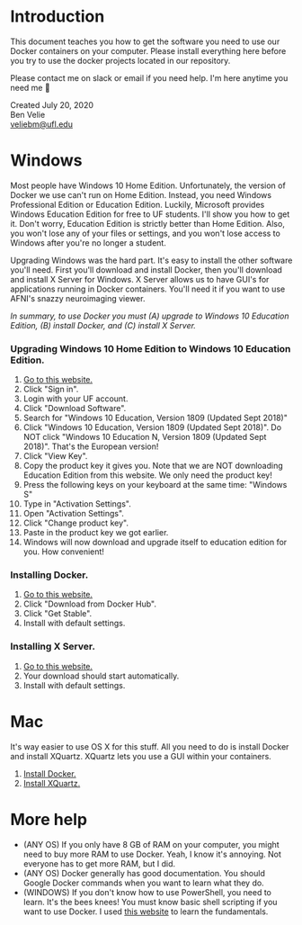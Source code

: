 # Introduction

This document teaches you how to get the software you need to use our Docker containers on your computer. Please install everything here before you try to use the docker projects located in our repository.

Please contact me on slack or email if you need help. I'm here anytime you need me 🙂

Created July 20, 2020  
Ben Velie  
veliebm@ufl.edu

# Windows

Most people have Windows 10 Home Edition. Unfortunately, the version of Docker we use can't run on Home Edition. Instead, you need Windows Professional Edition or Education Edition. Luckily, Microsoft provides Windows Education Edition for free to UF students. I'll show you how to get it. Don't worry, Education Edition is strictly better than Home Edition. Also, you won't lose any of your files or settings, and you won't lose access to Windows after you're no longer a student.

Upgrading Windows was the hard part. It's easy to install the other software you'll need. First you'll download and install Docker, then you'll download and install X Server for Windows. X Server allows us to have GUI's for applications running in Docker containers. You'll need it if you want to use AFNI's snazzy neuroimaging viewer.

*In summary, to use Docker you must (A) upgrade to Windows 10 Education Edition, (B) install Docker, and (C) install X Server.*

### Upgrading Windows 10 Home Edition to Windows 10 Education Edition.

1) [Go to this website.](https://azureforeducation.microsoft.com/devtools)
2) Click "Sign in".
3) Login with your UF account.
4) Click "Download Software".
5) Search for "Windows 10 Education, Version 1809 (Updated Sept 2018)"
6) Click "Windows 10 Education, Version 1809 (Updated Sept 2018)". Do NOT click "Windows 10 Education N, Version 1809 (Updated Sept 2018)". That's the European version!
7) Click "View Key".
8) Copy the product key it gives you. Note that we are NOT downloading Education Edition from this website. We only need the product key!
9) Press the following keys on your keyboard at the same time: "Windows S"
10) Type in "Activation Settings".
11) Open "Activation Settings".
12) Click "Change product key".
13) Paste in the product key we got earlier.
14) Windows will now download and upgrade itself to education edition for you. How convenient!

### Installing Docker.

1) [Go to this website.](https://docs.docker.com/docker-for-windows/install/)
2) Click "Download from Docker Hub".
3) Click "Get Stable".
4) Install with default settings.

### Installing X Server.

1) [Go to this website.](https://sourceforge.net/projects/vcxsrv/files/latest/download) 
2) Your download should start automatically.
3) Install with default settings.

# Mac

It's way easier to use OS X for this stuff. All you need to do is install Docker and install XQuartz. XQuartz lets you use a GUI within your containers.

1) [Install Docker.](
https://docs.docker.com/docker-for-mac/install/)
2) [Install XQuartz.](https://www.xquartz.org/)

# More help

- (ANY OS) If you only have 8 GB of RAM on your computer, you might need to buy more RAM to use Docker. Yeah, I know it's annoying. Not everyone has to get more RAM, but I did.
- (ANY OS) Docker generally has good documentation. You should Google Docker commands when you want to learn what they do.
- (WINDOWS) If you don't know how to use PowerShell, you need to learn. It's the bees knees! You must know basic shell scripting if you want to use Docker. I used [this website](https://learnpythonthehardway.org/python3/appendixa.html) to learn the fundamentals.
